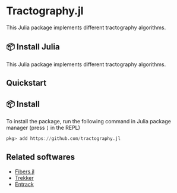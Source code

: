 # Tractography.jl


This Julia package implements different tractography algorithms.

## 📦 Install Julia

This Julia package implements different tractography algorithms.

## Quickstart

## 📦 Install

To install the package, run the following command in Julia package manager (press `]` in the REPL)

```julia
pkg> add https://github.com/tractography.jl
```


## Related softwares

- [Fibers.jl](https://github.com/lincbrain/Fibers.jl)
- [Trekker](https://dmritrekker.github.io)
- [Entrack](https://vitalab.github.io/article/2019/11/21/entrack.html)